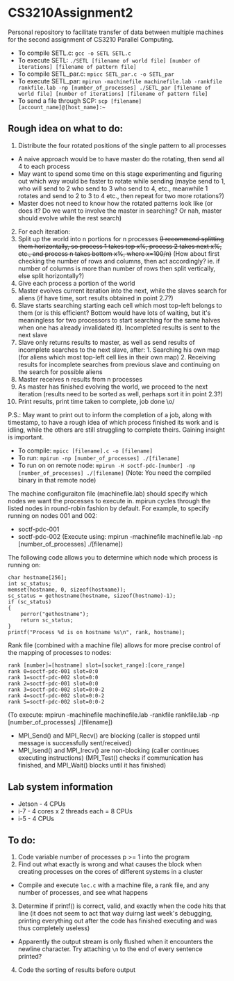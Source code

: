 # CS3210Assignment2

Personal repository to facilitate transfer of data between multiple machines for the second assignment of CS3210 Parallel Computing.

+ To compile SETL.c: `gcc -o SETL SETL.c`
+ To execute SETL: `./SETL [filename of world file] [number of iterations] [filename of pattern file]`
+ To compile SETL_par.c: `mpicc SETL_par.c -o SETL_par`
+ To execute SETL_par: `mpirun -machinefile machinefile.lab -rankfile rankfile.lab -np [number_of_processes] ./SETL_par [filename of world file] [number of iterations] [filename of pattern file]`
+ To send a file through SCP: `scp [filename] [account_name]@[host_name]:~`

## Rough idea on what to do:

1. Distribute the four rotated positions of the single pattern to all processes
  * A naive approach would be to have master do the rotating, then send all 4 to each process
  * May want to spend some time on this stage experimenting and figuring out which way would be faster to rotate while sending (maybe send to 1, who will send to 2 who send to 3 who send to 4, etc., meanwhile 1 rotates and send to 2 to 3 to 4 etc., then repeat for two more rotations?)
  * Master does not need to know how the rotated patterns look like (or does it? Do we want to involve the master in searching? Or nah, master should evolve while the rest search)
2. For each iteration:
  1. Split up the world into n portions for n processes ~~(I recommend splitting them horizontally, so process 1 takes top x%, process 2 takes next x%, etc., and process n takes bottom x%, where x=100/n)~~ (How about first checking the number of rows and columns, then act accordingly? ie. if number of columns is more than number of rows then split vertically, else split horizontally?)
  2. Give each process a portion of the world
  3. Master evolves current iteration into the next, while the slaves search for aliens (if have time, sort results obtained in point 2.7?)
  4. Slave starts searching starting each cell which most top-left belongs to them (or is this efficient? Bottom would have lots of waiting, but it's meaningless for two processors to start searching for the same halves when one has already invalidated it). Incompleted results is sent to the next slave
  5. Slave only returns results to master, as well as send results of incomplete searches to the next slave, after:
    1. Searching his own map (for aliens which most top-left cell lies in their own map)
    2. Receiving results for incomplete searches from previous slave and continuing on the search for possible aliens
  6. Master receives n results from n processes
  7. As master has finished evolving the world, we proceed to the next iteration (results need to be sorted as well, perhaps sort it in point 2.3?)
3. Print results, print time taken to complete, job done \o/

P.S.: May want to print out to inform the completion of a job, along with timestamp, to have a rough idea of which process finished its work and is idling, while the others are still struggling to complete theirs. Gaining insight is important.

- To compile: `mpicc [filename].c -o [filename]`
- To run: `mpirun -np [number_of_processes] ./[filename]`
- To run on on remote node: `mpirun -H soctf-pdc-[number] -np [number_of_processes] ./[filename]` (Note: You need the compiled binary in that remote node)

The machine configuraiton file (machinefile.lab) should specify which nodes we want the processes to execute in. mpirun cycles through the listed nodes in round-robin fashion by default. For example, to specify running on nodes 001 and 002:
- soctf-pdc-001
- soctf-pdc-002
(Execute using: mpirun -machinefile machinefile.lab -np [number_of_processes] ./[filename])

The following code allows you to determine which node which process is running on:
```
char hostname[256];
int sc_status;
memset(hostname, 0, sizeof(hostname));
sc_status = gethostname(hostname, sizeof(hostname)-1);
if (sc_status)
{
	perror("gethostname");
	return sc_status;
}
printf("Process %d is on hostname %s\n", rank, hostname);
```

Rank file (combined with a machine file) allows for more precise control of the mapping of processes to nodes:
```
rank [number]=[hostname] slot=[socket_range]:[core_range]
rank 0=soctf-pdc-001 slot=0:0
rank 1=soctf-pdc-002 slot=0:0
rank 2=soctf-pdc-001 slot=0:0
rank 3=soctf-pdc-002 slot=0:0-2
rank 4=soctf-pdc-002 slot=0:0-2
rank 5=soctf-pdc-002 slot=0:0-2
```
(To execute: mpirun -machinefile machinefile.lab -rankfile rankfile.lab -np [number_of_processes] ./[filename])

- MPI_Send() and MPI_Recv() are blocking (caller is stopped until message is successfully sent/received)
- MPI_Isend() and MPI_Irecv() are non-blocking (caller continues executing instructions) (MPI_Test() checks if communication has finished, and MPI_Wait() blocks until it has finished)

## Lab system information

* Jetson - 4 CPUs
* i-7 - 4 cores x 2 threads each = 8 CPUs
* i-5 - 4 CPUs

## To do:

1. Code variable number of processes p >= 1 into the program
2. Find out what exactly is wrong and what causes the block when creating processes on the cores of different systems in a cluster
  - Compile and execute `loc.c` with a machine file, a rank file, and any number of processes, and see what happens
3. Determine if printf() is correct, valid, and exactly when the code hits that line (it does not seem to act that way duirng last week's debugging, printing everything out after the code has finished executing and was thus completely useless)
  - Apparently the output stream is only flushed when it encounters the newline character. Try attaching `\n` to the end of every sentence printed?
4. Code the sorting of results before output
